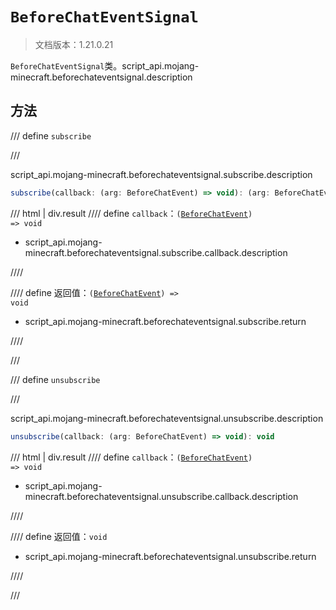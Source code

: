 # `BeforeChatEventSignal`

> 文档版本：1.21.0.21

`BeforeChatEventSignal`类。script_api.mojang-minecraft.beforechateventsignal.description

## 方法

/// define
`subscribe`


///

script_api.mojang-minecraft.beforechateventsignal.subscribe.description

```js
subscribe(callback: (arg: BeforeChatEvent) => void): (arg: BeforeChatEvent) => void
```

/// html | div.result
//// define
`callback`：<code>(<a href="../beforechatevent/">BeforeChatEvent</a>) =&gt; void</code>

- script_api.mojang-minecraft.beforechateventsignal.subscribe.callback.description


////

//// define
返回值：<code>(<a href="../beforechatevent/">BeforeChatEvent</a>) =&gt; void</code>

- script_api.mojang-minecraft.beforechateventsignal.subscribe.return


////

///


/// define
`unsubscribe`


///

script_api.mojang-minecraft.beforechateventsignal.unsubscribe.description

```js
unsubscribe(callback: (arg: BeforeChatEvent) => void): void
```

/// html | div.result
//// define
`callback`：<code>(<a href="../beforechatevent/">BeforeChatEvent</a>) =&gt; void</code>

- script_api.mojang-minecraft.beforechateventsignal.unsubscribe.callback.description


////

//// define
返回值：`void`

- script_api.mojang-minecraft.beforechateventsignal.unsubscribe.return


////

///

